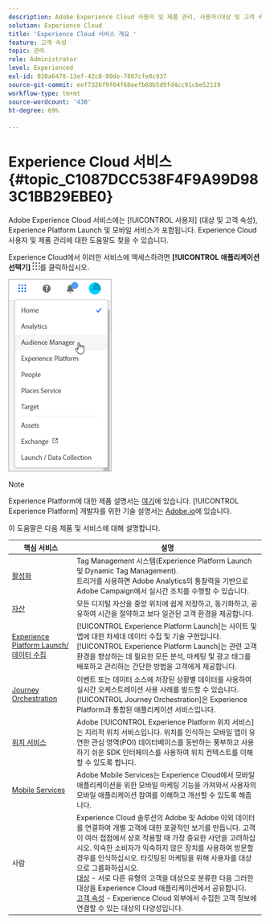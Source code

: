 ```yaml
---
description: Adobe Experience Cloud 사용자 및 제품 관리, 사용자(대상 및 고객 속성), Journey Orchestration, 오퍼, 장소, Experience Platform Launch 및 모바일 서비스에 대해 알아봅니다.
solution: Experience Cloud
title: 'Experience Cloud 서비스 개요 '
feature: 고객 속성
topic: 관리
role: Administrator
level: Experienced
exl-id: 020a6478-13ef-42c0-80de-7867cfe0c937
source-git-commit: eef7326f9f04f68eefb60b5d9fd4cc91cbe52119
workflow-type: tm+mt
source-wordcount: '430'
ht-degree: 69%

---
```


# Experience Cloud 서비스 {#topic_C1087DCC538F4F9A99D983C1BB29EBE0}

Adobe Experience Cloud 서비스에는 [!UICONTROL 사용자] (대상 및 고객 속성), Experience Platform Launch 및 모바일 서비스가 포함됩니다. Experience Cloud 사용자 및 제품 관리에 대한 도움말도 찾을 수 있습니다.

Experience Cloud에서 이러한 서비스에 액세스하려면 **[!UICONTROL 애플리케이션 선택기]** ![](assets/menu-icon.png)를 클릭하십시오.

![](assets/platform-core-services.png)

>[!NOTE]
>
>Experience Platform에 대한 제품 설명서는 [여기](https://experienceleague.adobe.com/docs/experience-platform/landing/home.html?lang=en)에 있습니다. [!UICONTROL Experience Platform] 개발자를 위한 기술 설명서는 [Adobe.io](https://www.adobe.io/apis/experienceplatform/home/services.html)에 있습니다.

이 도움말은 다음 제품 및 서비스에 대해 설명합니다.

| 핵심 서비스 | 설명 |
|--- |--- |
| [활성화](activation.md) | Tag Management 시스템(Experience Platform Launch 및 Dynamic Tag Management).<br>트리거를 사용하면 Adobe Analytics의 통찰력을 기반으로 Adobe Campaign에서 실시간 조치를 수행할 수 있습니다. |
| [자산](experience-cloud-assets.md) | 모든 디지털 자산을 중앙 위치에 쉽게 저장하고, 동기화하고, 공유하여 시간을 절약하고 보다 일관된 고객 환경을 제공합니다. |
| [Experience Platform Launch/데이터 수집](https://experienceleague.adobe.com/docs/launch/using/home.html?lang=en) | [!UICONTROL Experience Platform Launch]는 사이트 및 앱에 대한 차세대 데이터 수집 및 기술 구현입니다. [!UICONTROL Experience Platform Launch]는 관련 고객 환경을 향상하는 데 필요한 모든 분석, 마케팅 및 광고 태그를 배포하고 관리하는 간단한 방법을 고객에게 제공합니다. |
| [Journey Orchestration](https://experienceleague.adobe.com/docs/journeys/using/journey-orchestration-home.html?lang=ko-KR) | 이벤트 또는 데이터 소스에 저장된 상황별 데이터를 사용하여 실시간 오케스트레이션 사용 사례를 빌드할 수 있습니다. [!UICONTROL Journey Orchestration]은 Experience Platform과 통합된 애플리케이션 서비스입니다. |
| [위치 서비스](https://experienceleague.adobe.com/docs/places/using/home.html?lang=en) | Adobe [!UICONTROL Experience Platform 위치 서비스]는 지리적 위치 서비스입니다. 위치를 인식하는 모바일 앱이 유연한 관심 영역(POI) 데이터베이스를 동반하는 풍부하고 사용하기 쉬운 SDK 인터페이스를 사용하여 위치 컨텍스트를 이해할 수 있도록 합니다. |
| [Mobile Services](https://experienceleague.adobe.com/docs/mobile-services/using/home.html?lang=en) | Adobe Mobile Services는 Experience Cloud에서 모바일 애플리케이션을 위한 모바일 마케팅 기능을 가져와서 사용자의 모바일 애플리케이션 참여를 이해하고 개선할 수 있도록 해줍니다. |
| 사람 | Experience Cloud 솔루션의 Adobe 및 Adobe 이외 데이터를 연결하여 개별 고객에 대한 포괄적인 보기를 만듭니다. 고객이 여러 접점에서 상호 작용할 때 가장 중요한 사안을 고려하십시오. 익숙한 소비자가 익숙하지 않은 장치를 사용하여 방문할 경우를 인식하십시오. 타깃팅된 마케팅을 위해 사용자를 대상으로 그룹화하십시오.<br>[대상](audience-library.md)  - 서로 다른 유형의 고객을 대상으로 분류한 다음 그러한 대상을 Experience Cloud 애플리케이션에서 공유합니다.<br>[고객 속성](attributes.md)  - Experience Cloud 외부에서 수집한 고객 정보에 연결할 수 있는 대상의 다양성입니다. |
